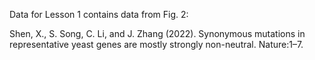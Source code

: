 Data for Lesson 1 contains data from Fig. 2:

Shen, X., S. Song, C. Li, and J. Zhang (2022). Synonymous mutations in representative yeast genes are mostly strongly non-neutral. Nature:1–7.
